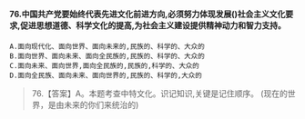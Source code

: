 #### 76.中国共产党要始终代表先进文化前进方向,必须努力体现发展()社会主义文化要求,促进思想道德、科学文化的提高,为社会主义建设提供精神动力和智力支持。
    A.面向现代化、面向世界、面向未来的,民族的、科学的、大众的
    B.面向世界、面向未来、面向全民族的,民族的、科学的、大众的
    C.面向未来、面向世界,面向全民族的,民族的,科学的、大众的
    D.面向全民族、面向未来、面向世界的,民族的、科学的,大众的
>   76.【答案】A。本题考查中特文化。识记知识,关键是记住顺序。
(现在的世界，是由未来的你们来统治的)
